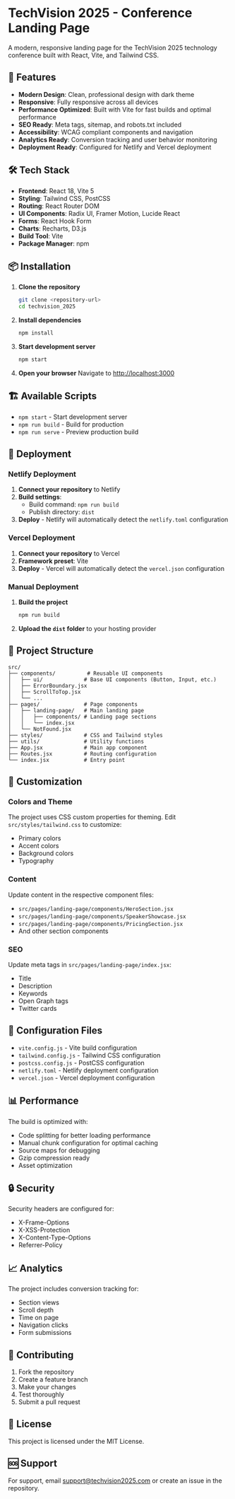 # TechVision 2025 - Conference Landing Page

A modern, responsive landing page for the TechVision 2025 technology conference built with React, Vite, and Tailwind CSS.

## 🚀 Features

- **Modern Design**: Clean, professional design with dark theme
- **Responsive**: Fully responsive across all devices
- **Performance Optimized**: Built with Vite for fast builds and optimal performance
- **SEO Ready**: Meta tags, sitemap, and robots.txt included
- **Accessibility**: WCAG compliant components and navigation
- **Analytics Ready**: Conversion tracking and user behavior monitoring
- **Deployment Ready**: Configured for Netlify and Vercel deployment

## 🛠️ Tech Stack

- **Frontend**: React 18, Vite 5
- **Styling**: Tailwind CSS, PostCSS
- **Routing**: React Router DOM
- **UI Components**: Radix UI, Framer Motion, Lucide React
- **Forms**: React Hook Form
- **Charts**: Recharts, D3.js
- **Build Tool**: Vite
- **Package Manager**: npm

## 📦 Installation

1. **Clone the repository**

   ```bash
   git clone <repository-url>
   cd techvision_2025
   ```

2. **Install dependencies**

   ```bash
   npm install
   ```

3. **Start development server**

   ```bash
   npm start
   ```

4. **Open your browser**
   Navigate to [http://localhost:3000](http://localhost:3000)

## 🏗️ Available Scripts

- `npm start` - Start development server
- `npm run build` - Build for production
- `npm run serve` - Preview production build

## 🚀 Deployment

### Netlify Deployment

1. **Connect your repository** to Netlify
2. **Build settings**:
   - Build command: `npm run build`
   - Publish directory: `dist`
3. **Deploy** - Netlify will automatically detect the `netlify.toml` configuration

### Vercel Deployment

1. **Connect your repository** to Vercel
2. **Framework preset**: Vite
3. **Deploy** - Vercel will automatically detect the `vercel.json` configuration

### Manual Deployment

1. **Build the project**

   ```bash
   npm run build
   ```

2. **Upload the `dist` folder** to your hosting provider

## 📁 Project Structure

```
src/
├── components/          # Reusable UI components
│   ├── ui/             # Base UI components (Button, Input, etc.)
│   ├── ErrorBoundary.jsx
│   ├── ScrollToTop.jsx
│   └── ...
├── pages/              # Page components
│   ├── landing-page/   # Main landing page
│   │   ├── components/ # Landing page sections
│   │   └── index.jsx
│   └── NotFound.jsx
├── styles/             # CSS and Tailwind styles
├── utils/              # Utility functions
├── App.jsx             # Main app component
├── Routes.jsx          # Routing configuration
└── index.jsx           # Entry point
```

## 🎨 Customization

### Colors and Theme

The project uses CSS custom properties for theming. Edit `src/styles/tailwind.css` to customize:

- Primary colors
- Accent colors
- Background colors
- Typography

### Content

Update content in the respective component files:

- `src/pages/landing-page/components/HeroSection.jsx`
- `src/pages/landing-page/components/SpeakerShowcase.jsx`
- `src/pages/landing-page/components/PricingSection.jsx`
- And other section components

### SEO

Update meta tags in `src/pages/landing-page/index.jsx`:

- Title
- Description
- Keywords
- Open Graph tags
- Twitter cards

## 🔧 Configuration Files

- `vite.config.js` - Vite build configuration
- `tailwind.config.js` - Tailwind CSS configuration
- `postcss.config.js` - PostCSS configuration
- `netlify.toml` - Netlify deployment configuration
- `vercel.json` - Vercel deployment configuration

## 📊 Performance

The build is optimized with:

- Code splitting for better loading performance
- Manual chunk configuration for optimal caching
- Source maps for debugging
- Gzip compression ready
- Asset optimization

## 🔒 Security

Security headers are configured for:

- X-Frame-Options
- X-XSS-Protection
- X-Content-Type-Options
- Referrer-Policy

## 📈 Analytics

The project includes conversion tracking for:

- Section views
- Scroll depth
- Time on page
- Navigation clicks
- Form submissions

## 🤝 Contributing

1. Fork the repository
2. Create a feature branch
3. Make your changes
4. Test thoroughly
5. Submit a pull request

## 📄 License

This project is licensed under the MIT License.

## 🆘 Support

For support, email support@techvision2025.com or create an issue in the repository.
